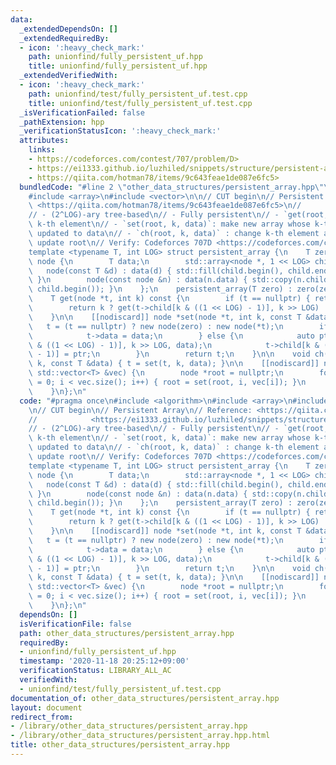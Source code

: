 ```yaml
---
data:
  _extendedDependsOn: []
  _extendedRequiredBy:
  - icon: ':heavy_check_mark:'
    path: unionfind/fully_persistent_uf.hpp
    title: unionfind/fully_persistent_uf.hpp
  _extendedVerifiedWith:
  - icon: ':heavy_check_mark:'
    path: unionfind/test/fully_persistent_uf.test.cpp
    title: unionfind/test/fully_persistent_uf.test.cpp
  _isVerificationFailed: false
  _pathExtension: hpp
  _verificationStatusIcon: ':heavy_check_mark:'
  attributes:
    links:
    - https://codeforces.com/contest/707/problem/D>
    - https://ei1333.github.io/luzhiled/snippets/structure/persistent-array.html>
    - https://qiita.com/hotman78/items/9c643feae1de087e6fc5>
  bundledCode: "#line 2 \"other_data_structures/persistent_array.hpp\"\n#include <algorithm>\n\
    #include <array>\n#include <vector>\n\n// CUT begin\n// Persistent Array\n// Reference:\
    \ <https://qiita.com/hotman78/items/9c643feae1de087e6fc5>\n//            <https://ei1333.github.io/luzhiled/snippets/structure/persistent-array.html>\n\
    // - (2^LOG)-ary tree-based\n// - Fully persistent\n// - `get(root, k)`:  get\
    \ k-th element\n// - `set(root, k, data)`: make new array whose k-th element is\
    \ updated to data\n// - `ch(root, k, data)` : change k-th element and implicitly\
    \ update root\n// Verify: Codeforces 707D <https://codeforces.com/contest/707/problem/D>\n\
    template <typename T, int LOG> struct persistent_array {\n    T zero;\n    struct\
    \ node {\n        T data;\n        std::array<node *, 1 << LOG> child;\n     \
    \   node(const T &d) : data(d) { std::fill(child.begin(), child.end(), nullptr);\
    \ }\n        node(const node &n) : data(n.data) { std::copy(n.child.begin(), n.child.end(),\
    \ child.begin()); }\n    };\n    persistent_array(T zero) : zero(zero) {}\n\n\
    \    T get(node *t, int k) const {\n        if (t == nullptr) { return zero; }\n\
    \        return k ? get(t->child[k & ((1 << LOG) - 1)], k >> LOG) : t->data;\n\
    \    }\n\n    [[nodiscard]] node *set(node *t, int k, const T &data) {\n     \
    \   t = (t == nullptr) ? new node(zero) : new node(*t);\n        if (k == 0) {\n\
    \            t->data = data;\n        } else {\n            auto ptr = set(t->child[k\
    \ & ((1 << LOG) - 1)], k >> LOG, data);\n            t->child[k & ((1 << LOG)\
    \ - 1)] = ptr;\n        }\n        return t;\n    }\n\n    void ch(node *&t, int\
    \ k, const T &data) { t = set(t, k, data); }\n\n    [[nodiscard]] node *build(const\
    \ std::vector<T> &vec) {\n        node *root = nullptr;\n        for (size_t i\
    \ = 0; i < vec.size(); i++) { root = set(root, i, vec[i]); }\n        return root;\n\
    \    }\n};\n"
  code: "#pragma once\n#include <algorithm>\n#include <array>\n#include <vector>\n\
    \n// CUT begin\n// Persistent Array\n// Reference: <https://qiita.com/hotman78/items/9c643feae1de087e6fc5>\n\
    //            <https://ei1333.github.io/luzhiled/snippets/structure/persistent-array.html>\n\
    // - (2^LOG)-ary tree-based\n// - Fully persistent\n// - `get(root, k)`:  get\
    \ k-th element\n// - `set(root, k, data)`: make new array whose k-th element is\
    \ updated to data\n// - `ch(root, k, data)` : change k-th element and implicitly\
    \ update root\n// Verify: Codeforces 707D <https://codeforces.com/contest/707/problem/D>\n\
    template <typename T, int LOG> struct persistent_array {\n    T zero;\n    struct\
    \ node {\n        T data;\n        std::array<node *, 1 << LOG> child;\n     \
    \   node(const T &d) : data(d) { std::fill(child.begin(), child.end(), nullptr);\
    \ }\n        node(const node &n) : data(n.data) { std::copy(n.child.begin(), n.child.end(),\
    \ child.begin()); }\n    };\n    persistent_array(T zero) : zero(zero) {}\n\n\
    \    T get(node *t, int k) const {\n        if (t == nullptr) { return zero; }\n\
    \        return k ? get(t->child[k & ((1 << LOG) - 1)], k >> LOG) : t->data;\n\
    \    }\n\n    [[nodiscard]] node *set(node *t, int k, const T &data) {\n     \
    \   t = (t == nullptr) ? new node(zero) : new node(*t);\n        if (k == 0) {\n\
    \            t->data = data;\n        } else {\n            auto ptr = set(t->child[k\
    \ & ((1 << LOG) - 1)], k >> LOG, data);\n            t->child[k & ((1 << LOG)\
    \ - 1)] = ptr;\n        }\n        return t;\n    }\n\n    void ch(node *&t, int\
    \ k, const T &data) { t = set(t, k, data); }\n\n    [[nodiscard]] node *build(const\
    \ std::vector<T> &vec) {\n        node *root = nullptr;\n        for (size_t i\
    \ = 0; i < vec.size(); i++) { root = set(root, i, vec[i]); }\n        return root;\n\
    \    }\n};\n"
  dependsOn: []
  isVerificationFile: false
  path: other_data_structures/persistent_array.hpp
  requiredBy:
  - unionfind/fully_persistent_uf.hpp
  timestamp: '2020-11-18 20:25:12+09:00'
  verificationStatus: LIBRARY_ALL_AC
  verifiedWith:
  - unionfind/test/fully_persistent_uf.test.cpp
documentation_of: other_data_structures/persistent_array.hpp
layout: document
redirect_from:
- /library/other_data_structures/persistent_array.hpp
- /library/other_data_structures/persistent_array.hpp.html
title: other_data_structures/persistent_array.hpp
---
```

